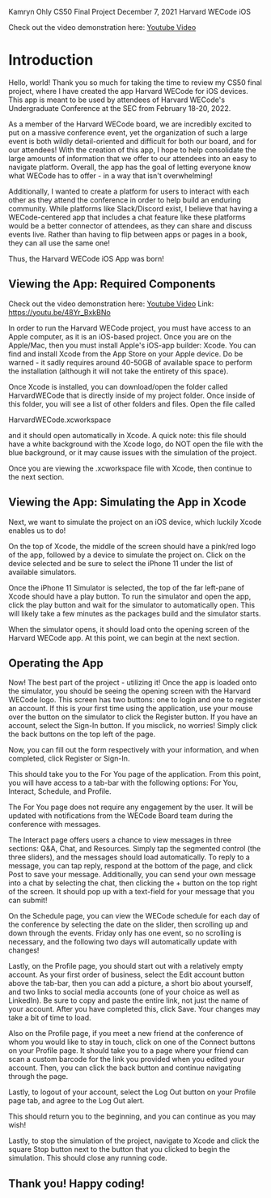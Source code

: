 Kamryn Ohly
CS50 Final Project
December 7, 2021
Harvard WECode iOS

Check out the video demonstration here:
[Youtube Video](https://youtu.be/48Yr_BxkBNo)

# Introduction

Hello, world! Thank you so much for taking the time to review my CS50 final project, where I have created the app Harvard WECode for iOS devices. This app is meant to be used by attendees of Harvard WECode's Undergraduate Conference at the SEC from February 18-20, 2022.

As a member of the Harvard WECode board, we are incredibly excited to put on a massive conference event, yet the organization of such a large event is both wildly detail-oriented and difficult for both our board, and for our attendees! With the creation of this app, I hope to help consolidate the large amounts of information that we offer to our attendees into an easy to navigate platform. Overall, the app has the goal of letting everyone know what WECode has to offer - in a way that isn't overwhelming!

Additionally, I wanted to create a platform for users to interact with each other as they attend the conference in order to help build an enduring community. While platforms like Slack/Discord exist, I believe that having a WECode-centered app that includes a chat feature like these platforms would be a better connector of attendees, as they can share and discuss events live. Rather than having to flip between apps or pages in a book, they can all use the same one! 

Thus, the Harvard WECode iOS App was born!

## Viewing the App: Required Components

Check out the video demonstration here:
[Youtube Video](https://youtu.be/48Yr_BxkBNo)
Link: https://youtu.be/48Yr_BxkBNo

In order to run the Harvard WECode project, you must have access to an Apple computer, as it is an iOS-based project. Once you are on the Apple/Mac, then you must install Apple's iOS-app builder: Xcode. You can find and install Xcode from the App Store on your Apple device. Do be warned - it sadly requires around 40-50GB of available space to perform the installation (although it will not take the entirety of this space). 

Once Xcode is installed, you can download/open the folder called HarvardWECode that is directly inside of my project folder. Once inside of this folder, you will see a list of other folders and files. Open the file called 

HarvardWECode.xcworkspace

and it should open automatically in Xcode. A quick note: this file should have a white background with the Xcode logo, do NOT open the file with the blue background, or it may cause issues with the simulation of the project.

Once you are viewing the .xcworkspace file with Xcode, then continue to the next section.

## Viewing the App: Simulating the App in Xcode

Next, we want to simulate the project on an iOS device, which luckily Xcode enables us to do! 

On the top of Xcode, the middle of the screen should have a pink/red logo of the app, followed by a device to simulate the project on. Click on the device selected and be sure to select the iPhone 11 under the list of available simulators. 

Once the iPhone 11 Simulator is selected, the top of the far left-pane of Xcode should have a play button. To run the simulator and open the app, click the play button and wait for the simulator to automatically open. This will likely take a few minutes as the packages build and the simulator starts.

When the simulator opens, it should load onto the opening screen of the Harvard WECode app. At this point, we can begin at the next section.

## Operating the App

Now! The best part of the project - utilizing it! Once the app is loaded onto the simulator, you should be seeing the opening screen with the Harvard WECode logo. This screen has two buttons: one to login and one to register an account. If this is your first time using the application, use your mouse over the button on the simulator to click the Register button. If you have an account, select the Sign-In button. If you misclick, no worries! Simply click the back buttons on the top left of the page.

Now, you can fill out the form respectively with your information, and when completed, click Register or Sign-In.

This should take you to the For You page of the application. From this point, you will have access to a tab-bar with the following options: For You, Interact, Schedule, and Profile. 

The For You page does not require any engagement by the user. It will be updated with notifications from the WECode Board team during the conference with messages.

The Interact page offers users a chance to view messages in three sections: Q&A, Chat, and Resources. Simply tap the segmented control (the three sliders), and the messages should load automatically. To reply to a message, you can tap reply, respond at the bottom of the page, and click Post to save your message. Additionally, you can send your own message into a chat by selecting the chat, then clicking the + button on the top right of the screen. It should pop up with a text-field for your message that you can submit!

On the Schedule page, you can view the WECode schedule for each day of the conference by selecting the date on the slider, then scrolling up and down through the events. Friday only has one event, so no scrolling is necessary, and the following two days will automatically update with changes!

Lastly, on the Profile page, you should start out with a relatively empty account. As your first order of business, select the Edit account button above the tab-bar, then you can add a picture, a short bio about yourself, and two links to social media accounts (one of your choice as well as LinkedIn). Be sure to copy and paste the entire link, not just the name of your account. After you have completed this, click Save. Your changes may take a bit of time to load. 

Also on the Profile page, if you meet a new friend at the conference of whom you would like to stay in touch, click on one of the Connect buttons on your Profile page. It should take you to a page where your friend can scan a custom barcode for the link you provided when you edited your account. Then, you can click the back button and continue navigating through the page.

Lastly, to logout of your account, select the Log Out button on your Profile page tab, and agree to the Log Out alert.

This should return you to the beginning, and you can continue as you may wish!

Lastly, to stop the simulation of the project, navigate to Xcode and click the square Stop button next to the button that you clicked to begin the simulation. This should close any running code.

## Thank you! Happy coding!